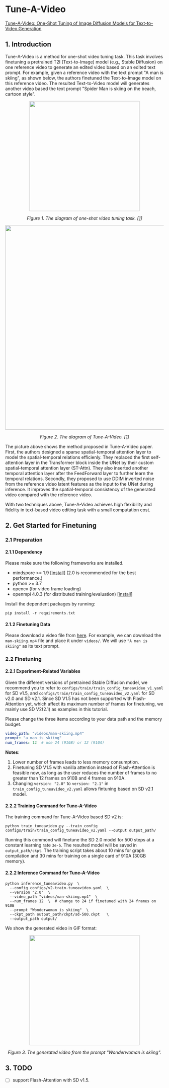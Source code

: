# Tune-A-Video
[Tune-A-Video: One-Shot Tuning of Image Diffusion Models for Text-to-Video Generation](https://arxiv.org/abs/2212.11565)

## 1. Introduction

Tune-A-Video is a method for one-shot video tuning task. This task involves finetuning a pretrained T2I (Text-to-Image) model (e.g., Stable Diffusion) on one reference video to generate an edited video based on an edited text prompt. For example, given a reference video with the text prompt "A man is skiing", as shown below, the authors finetuned the Text-to-Image model on this reference video. The resulted Text-to-Video model will generates another video based the text prompt "Spider Man is skiing on the beach, cartoon style".

<p align="center">
  <img src="https://raw.githubusercontent.com/wtomin/mindone-assets/main/tuneavideo/task_diagram.PNG" width=350 />
</p>
<p align="center">
  <em> Figure 1. The diagram of one-shot video tuning task. [<a href="#references">1</a>] </em>
</p>



<p align="center">
  <img src="https://raw.githubusercontent.com/wtomin/mindone-assets/main/tuneavideo/method_diagram.PNG" width=650 />
</p>
<p align="center">
  <em> Figure 2. The diagram of Tune-A-Video. [<a href="#references">1</a>] </em>
</p>

The picture above shows the method proposed in Tune-A-Video paper. First, the authors designed a sparse spatial-temporal attention layer to model the spatial-temporal relations efficienly. They replaced the first self-attention layer in the Transformer block inside the UNet by their custom spatial-temporal attention layer (ST-Attn). They also inserted another temporal attention layer after the FeedForward layer to further learn the temporal relations. Secondly, they proposed to use DDIM inverted noise from the reference video latent features as the input to the UNet during inference. It improves the spatial-temporal consistency of the generated video compared with the reference video.

With two techniques above, Tune-A-Video achieves high flexibility and fidelity in text-based video editing task with a small computation cost.





## 2. Get Started for Finetuning


### 2.1 Preparation

#### 2.1.1 Dependency

Please make sure the following frameworks are installed.

- mindspore >= 1.9  [[install](https://www.mindspore.cn/install)] (2.0 is recommended for the best performance.)
- python >= 3.7
- opencv (for video frame loading)
- openmpi 4.0.3 (for distributed training/evaluation)  [[install](https://www.open-mpi.org/software/ompi/v4.0/)]

Install the dependent packages by running:
```shell
pip install -r requirements.txt
```

#### 2.1.2 Finetuning Data

Please download a video file from [here](https://github.com/showlab/Tune-A-Video/tree/main/data). For example, we can download the `man-skiing.mp4` file and place it under `videos/`. We will use `"A man is skiing"` as its text prompt.


### 2.2 Finetuning

#### 2.2.1 Experiment-Related Variables

Given the different versions of pretrained Stable Diffusion model, we recommend you to refer to `configs/train/train_config_tuneavideo_v1.yaml` for SD v1.5, and `configs/train/train_config_tuneavideo_v2.yaml` for SD v2.0 and SD v2.1. Since SD V1.5 has not been supported with Flash-Attention yet, which affect its maximum number of frames for finetuning, we mainly use SD V2(2.1) as examples in this tutorial.

Please change the three items according to your data path and the memory budget.
```yaml
video_path: "videos/man-skiing.mp4"
prompt: "a man is skiing"
num_frames: 12  # use 24 (910B) or 12 (910A)
```

**Notes**:
1. Lower number of frames leads to less memory consumption.
2. Finetuning SD V1.5 with vanilla attention instead of Flash-Attention is feasible now, as long as the user reduces the number of frames to no greater than 12 frames on 910B and 4 frames on 910A.
3. Changing `version: "2.0"` to `version: "2.1"` in `train_config_tuneavideo_v2.yaml` allows fintuning based on SD v2.1 model.


#### 2.2.2 Training Command for Tune-A-Video

The training command for Tune-A-Video based SD v2 is:
```shell
python train_tuneavideo.py --train_config configs/train/train_config_tuneavideo_v2.yaml --output output_path/
```

Running this commond will finetune the SD 2.0 model for 500 steps at a constant learning rate `3e-5`. The resulted model will be saved in `output_path/ckpt`. The training script takes about 10 mins for graph compilation and 30 mins for training on a single card of 910A (30GB memory).

#### 2.2.2 Inference Command for Tune-A-Video

```shell
python inference_tuneavideo.py  \
  --config configs/v2-train-tuneavideo.yaml  \
  --version "2.0"  \
  --video_path "videos/man-skiing.mp4"  \
  --num_frames 12  \  # change to 24 if finetuned with 24 frames on 910B
  --prompt "Wonderwoman is skiing"  \
  --ckpt_path output_path/ckpt/sd-500.ckpt   \
  --output_path output/
```


We show the generated video in GIF format:

<p align="center">
  <img src="https://raw.githubusercontent.com/wtomin/mindone-assets/main/tuneavideo/wonderwoman_example.gif" width=350 />
</p>
<p align="center">
  <em> Figure 3. The generated video from the prompt "Wonderwoman is skiing". </em>
</p>

## 3. TODO

- [ ] support Flash-Attention with SD v1.5.
